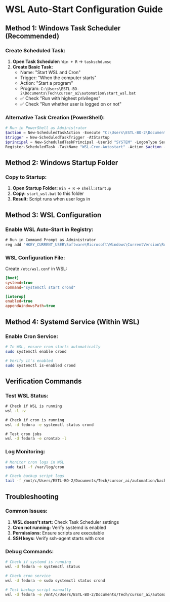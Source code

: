 # WSL Auto-Start Configuration Guide

## Method 1: Windows Task Scheduler (Recommended)

### Create Scheduled Task:

1. **Open Task Scheduler:** `Win + R` → `taskschd.msc`
2. **Create Basic Task:**
   - Name: "Start WSL and Cron"
   - Trigger: "When the computer starts"
   - Action: "Start a program"
   - Program: `C:\Users\ESTL-BO-2\Documents\Tech\cursor_ai\automation\start_wsl.bat`
   - ✅ Check "Run with highest privileges"
   - ✅ Check "Run whether user is logged on or not"

### Alternative Task Creation (PowerShell):

```powershell
# Run in PowerShell as Administrator
$action = New-ScheduledTaskAction -Execute "C:\Users\ESTL-BO-2\Documents\Tech\cursor_ai\automation\start_wsl.bat"
$trigger = New-ScheduledTaskTrigger -AtStartup
$principal = New-ScheduledTaskPrincipal -UserId "SYSTEM" -LogonType ServiceAccount -RunLevel Highest
Register-ScheduledTask -TaskName "WSL-Cron-Autostart" -Action $action -Trigger $trigger -Principal $principal
```

## Method 2: Windows Startup Folder

### Copy to Startup:

1. **Open Startup Folder:** `Win + R` → `shell:startup`
2. **Copy:** `start_wsl.bat` to this folder
3. **Result:** Script runs when user logs in

## Method 3: WSL Configuration

### Enable WSL Auto-Start in Registry:

```cmd
# Run in Command Prompt as Administrator
reg add "HKEY_CURRENT_USER\Software\Microsoft\Windows\CurrentVersion\Run" /v "WSL-Autostart" /t REG_SZ /d "wsl -d fedora -e bash -c 'sudo systemctl start crond'"
```

### WSL Configuration File:

Create `/etc/wsl.conf` in WSL:

```ini
[boot]
systemd=true
command="systemctl start crond"

[interop]
enabled=true
appendWindowsPath=true
```

## Method 4: Systemd Service (Within WSL)

### Enable Cron Service:

```bash
# In WSL, ensure cron starts automatically
sudo systemctl enable crond

# Verify it's enabled
sudo systemctl is-enabled crond
```

## Verification Commands

### Test WSL Status:

```cmd
# Check if WSL is running
wsl -l -v

# Check if cron is running
wsl -d fedora -e systemctl status crond

# Test cron jobs
wsl -d fedora -e crontab -l
```

### Log Monitoring:

```bash
# Monitor cron logs in WSL
sudo tail -f /var/log/cron

# Check backup script logs
tail -f /mnt/c/Users/ESTL-BO-2/Documents/Tech/cursor_ai/automation/backup.log
```

## Troubleshooting

### Common Issues:

1. **WSL doesn't start:** Check Task Scheduler settings
2. **Cron not running:** Verify systemd is enabled
3. **Permissions:** Ensure scripts are executable
4. **SSH keys:** Verify ssh-agent starts with cron

### Debug Commands:

```bash
# Check if systemd is running
wsl -d fedora -e systemctl status

# Check cron service
wsl -d fedora -e sudo systemctl status crond

# Test backup script manually
wsl -d fedora -e /mnt/c/Users/ESTL-BO-2/Documents/Tech/cursor_ai/automation/daily_backup.sh
```
